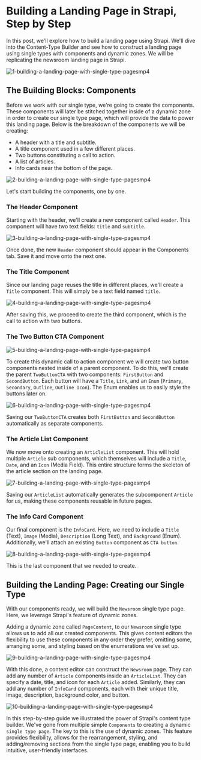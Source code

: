 # Building a Landing Page in Strapi, Step by Step

In this post, we'll explore how to build a landing page using Strapi. We'll dive into the Content-Type Builder and see how to construct a landing page using single types with components and dynamic zones. We will be replicating the newsroom landing page in Strapi.

![1-building-a-landing-page-with-single-type-pagesmp4](https://github.com/BraydenGirard/creating-landing-pages-strapi/assets/3247657/9b2fd3c9-8046-49f7-ae90-b5699193de88)


## The Building Blocks: Components

Before we work with our single type, we're going to create the components. These components will later be stitched together inside of a dynamic zone in order to create our single type page, which will provide the data to power this landing page. Below is the breakdown of the components we will be creating:

- A header with a title and subtitle.
- A title component used in a few different places.
- Two buttons constituting a call to action.
- A list of articles.
- Info cards near the bottom of the page.

![2-building-a-landing-page-with-single-type-pagesmp4](https://github.com/BraydenGirard/creating-landing-pages-strapi/assets/3247657/c9051fc5-5496-47e8-9a88-b57c2e3f113d)


Let's start building the components, one by one.

### The Header Component

Starting with the header, we'll create a new component called `Header`. This component will have two text fields: `title` and `subtitle`.

![3-building-a-landing-page-with-single-type-pagesmp4](https://github.com/BraydenGirard/creating-landing-pages-strapi/assets/3247657/8d9b00ba-370d-495f-8ed0-a98074b5188e)


Once done, the new `Header` component should appear in the Components tab. Save it and move onto the next one.

### The Title Component

Since our landing page reuses the title in different places, we'll create a `Title` component. This will simply be a text field named `title`.

![4-building-a-landing-page-with-single-type-pagesmp4](https://github.com/BraydenGirard/creating-landing-pages-strapi/assets/3247657/8a3eda0b-efa3-428d-8797-fef1dc45c960)


After saving this, we proceed to create the third component, which is the call to action with two buttons.

### The Two Button CTA Component

![5-building-a-landing-page-with-single-type-pagesmp4](https://github.com/BraydenGirard/creating-landing-pages-strapi/assets/3247657/362d1bbd-c382-4a52-a7f8-7fc3dd66db85)


To create this dynamic call to action component we will create two button components nested inside of a parent component. To do this, we'll create the parent `TwoButtonCTA` with two components: `FirstButton` and `SecondButton`. Each button will have a `Title`, `Link`, and an `Enum` (`Primary`, `Secondary`, `Outline`, `Outline Icon`). The Enum enables us to easily style the buttons later on.

![6-building-a-landing-page-with-single-type-pagesmp4](https://github.com/BraydenGirard/creating-landing-pages-strapi/assets/3247657/e99a57b3-a27a-4029-b9e4-65a53f2aab30)


Saving our `TwoButtonCTA` creates both `FirstButton` and `SecondButton` automatically as separate components.

### The Article List Component

We now move onto creating an `ArticleList` component. This will hold multiple `Article` sub components, which themselves will include a `Title`, `Date`, and an `Icon` (Media Field). This entire structure forms the skeleton of the article section on the landing page.

![7-building-a-landing-page-with-single-type-pagesmp4](https://github.com/BraydenGirard/creating-landing-pages-strapi/assets/3247657/ff3f1c9e-fc63-4af4-a308-a11e4b8fe710)


Saving our `ArticleList` automatically generates the subcomponent `Article` for us, making these components reusable in future pages.

### The Info Card Component

Our final component is the `InfoCard`. Here, we need to include a `Title` (Text), `Image` (Media), `Description` (Long Text), and `Background` (Enum). Additionally, we'll attach an existing `Button` component as `CTA button`.

![8-building-a-landing-page-with-single-type-pagesmp4](https://github.com/BraydenGirard/creating-landing-pages-strapi/assets/3247657/41563f22-cc7c-4203-94e6-9fad7fda9405)


This is the last component that we needed to create.

## Building the Landing Page: Creating our Single Type

With our components ready, we will build the `Newsroom` single type page. Here, we leverage Strapi's feature of dynamic zones.

Adding a dynamic zone called `PageContent`, to our `Newsroom` single type allows us to add all our created components. This gives content editors the flexibility to use these components in any order they prefer, omitting some, arranging some, and styling based on the enumerations we've set up.

![9-building-a-landing-page-with-single-type-pagesmp4](https://github.com/BraydenGirard/creating-landing-pages-strapi/assets/3247657/bd5b886e-16c4-4ef1-a9a6-ce416a4becb1)


With this done, a content editor can construct the `Newsroom` page. They can add any number of `Article` components inside an `ArticleList`. They can specify a date, title, and icon for each `Article` added. Similarly, they can add any number of `InfoCard` components, each with their unique title, image, description, background color, and button.

![10-building-a-landing-page-with-single-type-pagesmp4](https://github.com/BraydenGirard/creating-landing-pages-strapi/assets/3247657/addfb213-3205-456d-808a-28be60e47561)


In this step-by-step guide we illustrated the power of Strapi's content type builder. We've gone from multiple simple `Components` to creating a dynamic `single type page`. The key to this is the use of dynamic zones. This feature provides flexibility, allows for the rearrangement, styling, and adding/removing sections from the single type page, enabling you to build intuitive, user-friendly interfaces.
